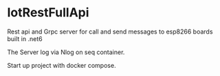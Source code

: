 # IotRestFullApi
Rest api and Grpc server for call and send messages to esp8266 boards built in .net6

The Server log via Nlog on seq container.

Start up project with docker compose.
